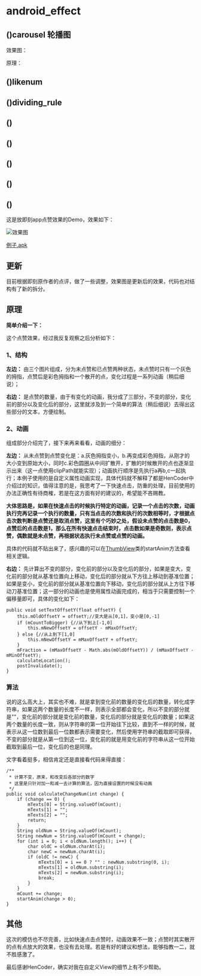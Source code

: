 # android_effect

## ()carousel 轮播图

效果图：

原理：

## ()likenum

## ()dividing_rule



## ()

## ()

## ()

## ()

## ()

这是放即刻app点赞效果的Demo，效果如下：

![效果图](http://upload-images.jianshu.io/upload_images/3157525-2dce61d2beffd40e.gif?imageMogr2/auto-orient/strip)

[例子.apk](https://github.com/arvinljw/ThumbUpSample/tree/master/app/app-release.apk)

## 更新

目前根据即刻原作者的点评，做了一些调整，效果图是更新后的效果，代码也对结构有了新的拆分。

## 原理

**简单介绍一下：**

这个点赞效果，经过我反复观察之后分析如下：

### 1、结构

**左边：** 由三个图片组成，分为未点赞和已点赞两种状态，未点赞时只有一个灰色的拇指，点赞后是彩色拇指和一个散开的点，变化过程是一系列动画（稍后细说）；

**右边：** 是点赞的数量，由于有变化的动画，我分成了三部分，不变的部分，变化前的部分以及变化后的部分，这里就涉及到一个简单的算法（稍后细说）去得出这些部分的文本，方便绘制。


### 2、动画

组成部分介绍完了，接下来再来看看，动画的细分：

**左边：** 从未点赞到点赞变化是：a.灰色拇指变小，b.再变成彩色拇指，从刚才的大小变到原始大小，同时c.彩色圆圈从中间扩散开，扩散的时候散开的点也逐渐显示出来（这一点使用clipPath就能实现）；动画执行顺序是先执行a再b,c一起执行；本例子使用的是自定义属性动画实现，具体代码就不解释了都是HenCoder中介绍过的知识，值得注意的是，我思考了一下快速点击，防重的处理，目前使用的办法正确性有待商榷，若是在这方面有好的建议的，希望能不吝赐教。

**大体思路是，如果在快速点击的时候执行特定的动画，记录一个点击的次数，动画执行完再记录一个执行的数量，只有当点击的次数和执行的次数相等时，才根据点击次数判断是点赞还是取消点赞，这里有个巧妙之处，假设未点赞的点击数是0，点赞后的点击数是1，那么在所有快速点击结束时，点击数如果是奇数则，表示点赞，偶数就是未点赞，再根据状态执行未点赞或点赞的动画。** 

具体的代码就不贴出来了，感兴趣的可以在[ThumbView](https://github.com/arvinljw/ThumbUpSample/blob/master/app/src/main/java/net/arvin/thumbupsample/changed/ThumbView.java)类的startAnim方法查看相关逻辑。

**右边：** 先计算出不变的部分，变化前的部分以及变化后的部分，如果是变大，变化前的部分就从基准位置向上移动，变化后的部分就从下方往上移动到基准位置；如果是变小，变化前的部分就从基准位置向下移动，变化后的部分就从上方往下移动刀基准位置；这一部分的动画也是使用属性动画完成的，相当于只需要控制一个偏移量即可，具体的变化如下：

```
public void setTextOffsetY(float offsetY) {
    this.mOldOffsetY = offsetY;//变大是从[0,1]，变小是[0,-1]
    if (mCountToBigger) {//从下到上[-1,0]
        this.mNewOffsetY = offsetY - mMaxOffsetY;
    } else {//从上到下[1,0]
        this.mNewOffsetY = mMaxOffsetY + offsetY;
    }
    mFraction = (mMaxOffsetY - Math.abs(mOldOffsetY)) / (mMaxOffsetY - mMinOffsetY);
    calculateLocation();
    postInvalidate();
}
```

### 算法

说的这么高大上，其实也不难，就是拿到变化前的数量的变化后的数量，转化成字符串，如果这两个数量的长度不一样，则表示全部都会变化，所以不变的部分就是""，变化前的部分就是变化前的数量，变化后的部分就是变化后的数量；如果这两个数量的长度一致，则从字符串的第一位开始往下比较，直到不一样的时候，就表示从这一位数到最后一位数都表示需要变化，然后使用字符串的截取即可获得，不变的部分就是从第一位到这一位，变化前的就是用变化前的字符串从这一位开始截取到最后一位，变化后的也是同理。

文字看着挺多，相信肯定还是直接看代码来得直接：

```
/**
 * 计算不变，原来，和改变后各部分的数字
 * 这里是只针对加一和减一去计算的算法，因为直接设置的时候没有动画
 */
public void calculateChangeNum(int change) {
    if (change == 0) {
        mTexts[0] = String.valueOf(mCount);
        mTexts[1] = "";
        mTexts[2] = "";
        return;
    }
    String oldNum = String.valueOf(mCount);
    String newNum = String.valueOf(mCount + change);
    for (int i = 0; i < oldNum.length(); i++) {
        char oldC = oldNum.charAt(i);
        char newC = newNum.charAt(i);
        if (oldC != newC) {
            mTexts[0] = i == 0 ? "" : newNum.substring(0, i);
            mTexts[1] = oldNum.substring(i);
            mTexts[2] = newNum.substring(i);
            break;
        }
    }
    mCount += change;
    startAnim(change > 0);
}
```

## 其他

这次的模仿也不尽完善，比如快速点击点赞时，动画效果不一致；点赞时其实散开的点有点放大的效果，也没有去处理。若是有好的建议和想法，能够指教一二，就不胜感激了。

最后感谢HenCoder，确实对我在自定义View的细节上有不少帮助。

